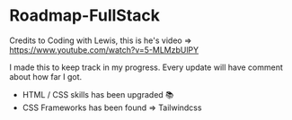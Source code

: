 # Roadmap-FullStack
Credits to Coding with Lewis, this is he's video => https://www.youtube.com/watch?v=5-MLMzbUlPY

I made this to keep track in my progress. Every update will have comment about how far I got.
- HTML / CSS skills has been upgraded 📚
- CSS Frameworks has been found => Tailwindcss
